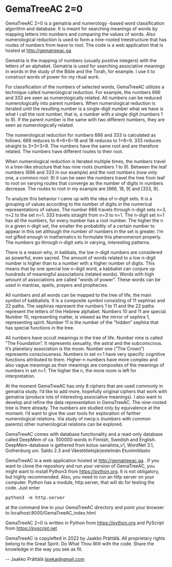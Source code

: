 # GemaTreeAC 2=0
GemaTreeAC 2=0 is a gematria and numerology -based word classification algorithm and database. It is meant for searching meanings of words by mapping letters into numbers and comparing the values of words. Also numerological reduction is used to form a nine-rooted treestructure that has routes of numbers from leave to root. The code is a web application that is hosted at http://gematreeac.ga

Gematria is the mapping of numbers (usually positive integers) with the letters of an alphabet. Gematria is used for searching associative meanings in words in the study of the Bible and the Torah, for example. I use it to construct words of power for my ritual work.

For classification of the numbers of selected words, GemaTreeAC utilizes a technique called numerological reduction. For example, the numbers 666 and 333 are seen as numerologically related. All numbers can be reduced numerologically into parent numbers. When numerological reduction is iterated until the resulting number is a single-digit number what we have is what I call the root number, that is, a number with a single digit (numbers 1 to 9). If the parent number is the same with two different numbers, they are seen as numerologically related.

The numerological reduction for numbers 666 and 333 is calculated as follows: 666 reduces to 6+6+6=18 and 18 reduces to 1+8=9. 333 reduces straight to 3+3+3=9. The numbers have the same root and are therefore related. The numbers have different routes to their root.

When numerological reduction is iterated multiple times, the numbers travel in a tree-like structure that has nine roots (numbers 1 to 9). Between the leaf numbers (666 and 333 in our example) and the root numbers (now only one, a common root: 9) it can be seen the numbers travel the tree from leaf to root on varying routes that converge as the number of digits in numbers decrease. The routes to root in my example are [666, 18, 9] and [333, 9].

To analyze this behavior I came up with the idea of n-digit sets. It is a grouping of values according to the number of digits in the numerical representations of values. The number 666 travels through n-digit sets n=3, n=2 to the set n=1. 333 travels straight from n=3 to n=1. The n-digit set n=1 has all the numbers, for every number has a root number. The higher the n in a given n-digit set, the smaller the probability of a certain number to appear in this set although the number of numbers in the set is greater. I’m not gifted enough in mathematics to formulate this phenomenon properly. The numbers go through n-digit sets in varying, interesting patterns.

There is a reason why, in kabbala, the low n-digit numbers are considered as powerful, even sacred. The amount of words related to a low n-digit number is higher than to a number with a higher number of digits. This means that by one special low n-digit word, a kabbalist can conjure up hundreds of meaningful associations (related words). Words with high amount of associations are called "words of power”. These words can be used in mantras, spells, prayers and prophecies.

All numbers and all words can be mapped to the tree of life, the main symbol of kabbalists. It is a composite symbol consisting of 11 sephiras and 22 paths. The sephiras represent the numbers 1 to 11 and the 22 paths represent the letters of the Hebrew alphabet. Numbers 10 and 11 are special. Number 10, representing matter, is viewed as the mirror of sephira 1, representing spirit. Number 11 is the number of the ”hidden” sephira that has special functions in the tree.

All numbers have occult meanings in the tree of life. Number nine is called ”The Foundation”. It represents sexuality, the astral and the subconscious. It’s planetary association is the moon. Number one (”The Crown”) represents consciousness. Numbers in set n=1 have very specific cognitive functions attributed to them. Higher-n numbers have more complex and also vague meanings as their meanings are composites of the meanings of numbers in set n=1. The higher the n, the more room is left for interpretation.

At the moment GemaTreeAC has only 8 ciphers that are used commonly in gematria study. I’d like to add more, hopefully original ciphers that work with gematria (produce lots of interesting associative meanings). I also want to develop and refine the data representation in GemaTreeAC. The nine-rooted tree is there already. The numbers are studied only by equivalence at the moment. I’d want to give the user tools for exploration of farther numerological relations. Via study of nwcp:s (numbers with common parents) other numerological relations can be explored.

GemaTreeAC comes with database functionality and a read-only database called DeepMem of ca. 500000 words in Finnish, Swedish and English. DeepMem-database is gathered from kotus-sanalista_v1, WordNet 3.1, Gothenburg uni. Saldo 2.3 and Väestötietojärjestelmän Etunimitilasto

GemaTreeAC is a web application hosted at http://gematreeac.ga . If you want to clone the repository and run your version of GemaTreeAC, you might want to install Python3 from https://python.org. It is not obligatory, but highly recommended. Also, you need to run an http server on your computer. Python has a module, http.server, that will do for testing the code. Just enter <pre>python3 -m http.server</pre> at the command line in your GemaTreeAC directory and point your browser to localhost:8000/GemaTreeAC_index.html 

GemaTreeAC 2=0 is written in Python from https://python.org and PyScript from https://pyscript.net

GemaTreeAC is copylefted in 2022 by Jaakko Prättälä. All proprietary rights belong to the Great Spirit. Do What Thou Wilt with the code. Share the knowledge in the way you see as fit.

--
Jaakko Prättälä
iipekaj@gmail.com

